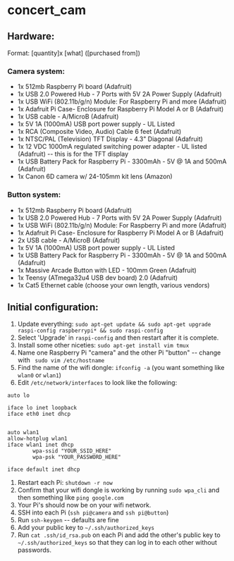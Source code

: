 concert_cam
===========

## Hardware:

Format: \[quantity\]x \[what\] (\[purchased from\])

### Camera system:

* 1x 512mb Raspberry Pi board (Adafruit)
* 1x USB 2.0 Powered Hub - 7 Ports with 5V 2A Power Supply (Adafruit)
* 1x USB WiFi (802.11b/g/n) Module: For Raspberry Pi and more (Adafruit)
* 1x Adafruit Pi Case- Enclosure for Raspberry Pi Model A or B (Adafruit)
* 1x USB cable - A/MicroB (Adafruit)
* 1x 5V 1A (1000mA) USB port power supply - UL Listed
* 1x RCA (Composite Video, Audio) Cable 6 feet (Adafruit)
* 1x NTSC/PAL (Television) TFT Display - 4.3" Diagonal (Adafruit)
* 1x 12 VDC 1000mA regulated switching power adapter - UL listed (Adafruit) -- this is for the TFT display
* 1x USB Battery Pack for Raspberry Pi - 3300mAh - 5V @ 1A and 500mA (Adafruit)
* 1x Canon 6D camera w/ 24-105mm kit lens (Amazon)

### Button system:

* 1x 512mb Raspberry Pi board (Adafruit)
* 1x USB 2.0 Powered Hub - 7 Ports with 5V 2A Power Supply (Adafruit)
* 1x USB WiFi (802.11b/g/n) Module: For Raspberry Pi and more (Adafruit)
* 1x Adafruit Pi Case- Enclosure for Raspberry Pi Model A or B (Adafruit)
* 2x USB cable - A/MicroB (Adafruit)
* 1x 5V 1A (1000mA) USB port power supply - UL Listed
* 1x USB Battery Pack for Raspberry Pi - 3300mAh - 5V @ 1A and 500mA (Adafruit)
* 1x Massive Arcade Button with LED - 100mm Green (Adafruit)
* 1x Teensy (ATmega32u4 USB dev board) 2.0 (Adafruit)
* 1x Cat5 Ethernet cable (choose your own length, various vendors)

## Initial configuration:

1. Update everything: `sudo apt-get update && sudo apt-get upgrade raspi-config raspberrypi* && sudo raspi-config`
1. Select 'Upgrade' in `raspi-config` and then restart after it is complete.
1. Install some other niceties: `sudo apt-get install vim tmux`
1. Name one Raspberry Pi "camera" and the other Pi "button" -- change with ` sudo vim /etc/hostname`
1. Find the name of the wifi dongle: `ifconfig -a` (you want something like `wlan0` or `wlan1`)
1. Edit `/etc/network/interfaces` to look like the following:

```
auto lo

iface lo inet loopback
iface eth0 inet dhcp


auto wlan1
allow-hotplug wlan1
iface wlan1 inet dhcp
        wpa-ssid "YOUR_SSID_HERE"
        wpa-psk "YOUR_PASSWORD_HERE"

iface default inet dhcp
```

1. Restart each Pi: `shutdown -r now`
1. Confirm that your wifi dongle is working by running `sudo wpa_cli` and then something like `ping google.com`
1. Your Pi's should now be on your wifi network.
1. SSH into each Pi (`ssh pi@camera` and `ssh pi@button`)
1. Run `ssh-keygen` -- defaults are fine
1. Add your public key to `~/.ssh/authorized_keys`
1. Run `cat .ssh/id_rsa.pub` on each Pi and add the other's public key to `~/.ssh/authorized_keys` so that they can log in to each other without passwords.
